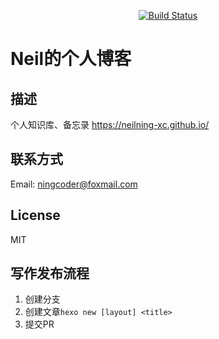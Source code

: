 <div align="center">
  
[![Build Status](https://app.travis-ci.com/neilning-xc/neilning-xc.github.io.svg?branch=master)](https://app.travis-ci.com/neilning-xc/neilning-xc.github.io)

</div>

# Neil的个人博客

## 描述
个人知识库、备忘录 https://neilning-xc.github.io/

## 联系方式
Email: ningcoder@foxmail.com

## License
MIT

## 写作发布流程
1. 创建分支
2. 创建文章`hexo new [layout] <title>`
3. 提交PR
